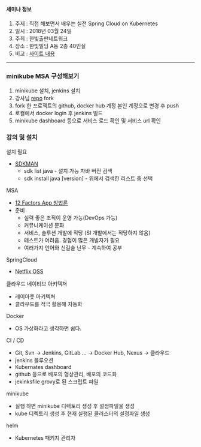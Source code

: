#### 세미나 정보
1. 주제 : 직접 해보면서 배우는 실전 Spring Cloud on Kubernetes
2. 일시 : 2018년 03월 24일
3. 주최 : 한빛출판네트워크
4. 장소 : 한빛빌딩 A동 2층 40인실
5. 비고 : [사이트 내용](http://www.hanbit.co.kr/store/education/edu_view.html?p_code=S5975335528)
 
---

### minikube MSA 구성해보기

1. minikube 설치, jenkins 설치
2. 강사님 [repo](https://github.com/hub-tea?tab=repositories) fork
3. fork 한 프로젝트의 github, docker hub 계정 본인 계정으로 변경 후 push
4. 로컬에서 docker login 후 jenkins 빌드
5. minikube dashboard 등으로 서비스 로드 확인 및 서비스 url 확인

### 강의 및 설치

설치 필요  
- [SDKMAN](http://sdkman.io/sdks.html)
    - sdk list java - 설치 가능 자바 버전 검색 
    - sdk install java [version] - 위에서 검색한 리스트 중 선택

MSA
- [12 Factors App 방법론](https://12factor.net/ko/)
- 준비
    - 실력 좋은 조직이 운영 가능(DevOps 가능)
    - 커뮤니케이션 문화
    - 서비스, 솔루션 개발에 적당 (SI 개발에서는 적당하지 않음)
    - 테스트가 어려움. 경험이 많은 개발자가 필요
    - 여러가지 언어와 신길술 난무 - 계속하여 공부
    
SpringCloud
- [Netflix OSS](https://netflix.github.io/) 

클라우드 네이티브 아키텍쳐
- 레이아웃 아키텍쳐
- 클라우드를 적극 활용해 자동화

Docker
- OS 가상화라고 생각하면 쉽다.

CI / CD
- Git, Svn -> Jenkins, GitLab ... -> Docker Hub, Nexus -> 클라우드
- jenkins 블루오션
- Kubernates dashboard
- github 등으로 배포의 형상관리, 배포의 코드화
- jekinksfile grovy로 된 스크립트 파일

minikube
- 실행 하면 minikube 디렉토리 생성 후 설정파일을 생성
- kube 디렉토리 생성 후 현재 실행된 클러스터의 설정파일 생성

helm
- Kubernetes 패키지 관리자 